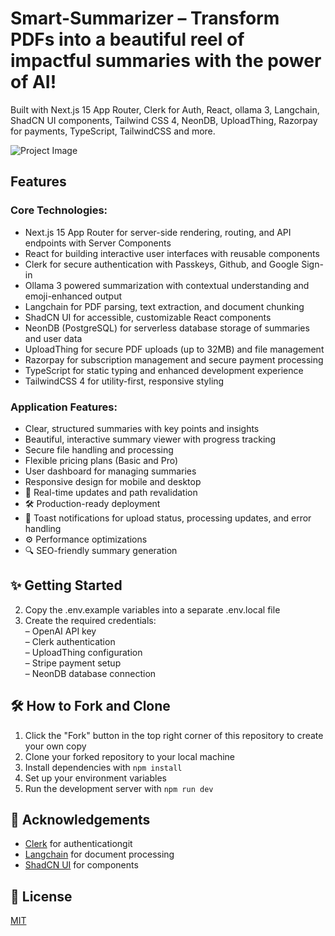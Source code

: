 # Smart-Summarizer – Transform PDFs into a beautiful reel of impactful summaries with the power of AI!

Built with Next.js 15 App Router, Clerk for Auth, React, ollama 3, Langchain, ShadCN UI components, Tailwind CSS 4, NeonDB, UploadThing, Razorpay for payments, TypeScript, TailwindCSS and more.

![Project Image](https://www.sommaire.vercel.app/opengraph-image.png)

## Features

### Core Technologies:

- Next.js 15 App Router for server-side rendering, routing, and API endpoints with Server Components
- React for building interactive user interfaces with reusable components
- Clerk for secure authentication with Passkeys, Github, and Google Sign-in
- Ollama 3 powered summarization with contextual understanding and emoji-enhanced output
- Langchain for PDF parsing, text extraction, and document chunking
- ShadCN UI for accessible, customizable React components
- NeonDB (PostgreSQL) for serverless database storage of summaries and user data
- UploadThing for secure PDF uploads (up to 32MB) and file management
- Razorpay for subscription management and secure payment processing
- TypeScript for static typing and enhanced development experience
- TailwindCSS 4 for utility-first, responsive styling

### Application Features:

- Clear, structured summaries with key points and insights
- Beautiful, interactive summary viewer with progress tracking
- Secure file handling and processing
- Flexible pricing plans (Basic and Pro)
- User dashboard for managing summaries
- Responsive design for mobile and desktop
- 🚀 Real-time updates and path revalidation
- 🛠️ Production-ready deployment
- 🔔 Toast notifications for upload status, processing updates, and error handling
- ⚙️ Performance optimizations
- 🔍 SEO-friendly summary generation

## ✨ Getting Started

2. Copy the .env.example variables into a separate .env.local file
3. Create the required credentials:  
   – OpenAI API key  
   – Clerk authentication  
   – UploadThing configuration  
   – Stripe payment setup  
   – NeonDB database connection

## 🛠️ How to Fork and Clone

1. Click the "Fork" button in the top right corner of this repository to create your own copy
2. Clone your forked repository to your local machine
3. Install dependencies with `npm install`
4. Set up your environment variables
5. Run the development server with `npm run dev`

## 🙏 Acknowledgements

- [Clerk](https://go.clerk.com/5q0WFA) for authenticationgit
- [Langchain](https://js.langchain.com) for document processing
- [ShadCN UI](https://ui.shadcn.com) for components

## 📄 License

[MIT](https://choosealicense.com/licenses/mit)
